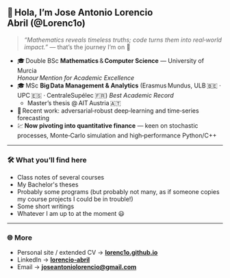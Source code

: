 ## 👋 Hola, I’m **Jose Antonio Lorencio Abril** (@Lorenc1o)

> *“Mathematics reveals timeless truths; code turns them into real‑world impact.”* — that’s the journey I’m on 🚀

- 🎓 Double BSc **Mathematics** & **Computer Science** — University of Murcia  
  *Honour Mention for Academic Excellence*  
- 🎓 MSc **Big Data Management & Analytics** (Erasmus Mundus, ULB 🇧🇪 · UPC 🇪🇸 · CentraleSupélec 🇫🇷)
  *Best Academic Record*  
  - Master’s thesis @ AIT Austria 🇦🇹
- 🔬 Recent work: adversarial‐robust deep‑learning and time‑series forecasting  
- 💹 **Now pivoting into quantitative finance** — keen on stochastic processes, Monte‑Carlo simulation and high‑performance Python/C++

---

### 🛠️ What you’ll find here
- Class notes of several courses
- My Bachelor's theses
- Probably some programs (but probably not many, as if someone copies my course projects I could be in trouble!)
- Some short writings
- Whatever I am up to at the moment :smiley:

---

### 🌐 More
- Personal site / extended CV → **[lorenc1o.github.io](https://lorenc1o.github.io/)**  
- LinkedIn → **[lorencio‑abril](https://www.linkedin.com/in/lorencio-abril/)**  
- Email → **joseantoniolorencio@gmail.com**
